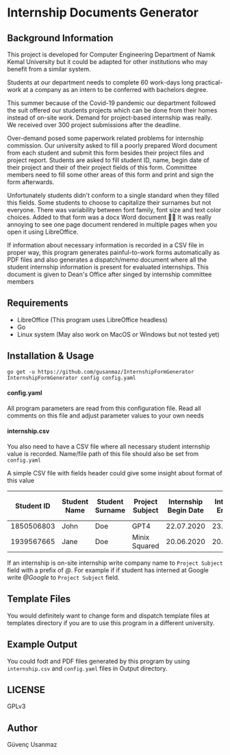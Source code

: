 # Internship Documents Generator

## Background Information 

This project is developed for Computer Engineering Department of
Namık Kemal University but it could be adapted for other institutions
who may benefit from a similar system.

Students at our department needs to complete 60 work-days long practical-work
at a company as an intern to be conferred with bachelors degree.
  
This summer because of the Covid-19 pandemic our department followed the suit offered our students
projects which can be done from their homes instead of on-site work. Demand for project-based
internship was really. We received over 300 project submissions after the deadline. 

Over-demand posed some paperwork related problems for internship commission.
Our university asked to fill a poorly prepared Word document from each student
and submit this form besides their project files and project report. Students are asked to fill
student ID, name, begin date of their project and their of their project
fields of this form. Committee members need to fill some other areas of this form and 
print and sign the form afterwards.

Unfortunately students didn't conform to a single standard when they filled this fields.
Some students to choose to capitalize their surnames but not everyone.
There was variability between font family, font size and text color choices.
Added to that form was a docx Word document :man_facepalming: It was really annoying to see
one page document rendered in multiple pages when you open it using LibreOffice.

If information about necessary information is recorded in a CSV file in proper way,
this program generates painful-to-work forms automatically as PDF files and 
also generates a dispatch/memo document where all the student internship 
information is present for evaluated internships. This document is given to Dean's Office
after singed by internship committee members

## Requirements 

* LibreOffice (This program uses LibreOffice headless)
* Go
* Linux system (May also work on MacOS or Windows but not tested yet)

## Installation & Usage

``` 
go get -u https://github.com/gusanmaz/InternshipFormGenerator
InternshipFormGenerator config config.yaml
```

#### config.yaml

All program parameters are read from this configuration file. Read all comments
on this file and adjust parameter values to your own needs

#### internship.csv

You also need to have a CSV file where all necessary student internship value is recorded.
Name/file path of this file should also be set from `config.yaml`

A simple CSV file with fields header could give some insight about format of this value

| Student ID | Student Name | Student Surname | Project Subject | Internship Begin Date | Internship End Date | Internship work-days | Confferred work-days |
|------------|--------------|-----------------|-----------------|-----------------------|---------------------|----------------------|----------------------|
| 1850506803 | John         | Doe             | GPT4            | 22.07.2020            | 23.08.2020          | 20                   | 15                   |
| 1939567665 | Jane         | Doe             | Minix Squared   | 20.06.2020            | 20.08.2020          | 60                   | 60                   |

If an internship is on-site internship write company name to `Project Subject` field with a prefix of *@*.
For example if if student has interned at Google write *@Google* to `Project Subject` field.

## Template Files

You would definitely want to change form and dispatch template files at templates directory if you are to use this program in a different university.

## Example Output

You could fodt and PDF files generated by this program by using `internship.csv` and `config.yaml` files in Output directory.

## LICENSE

GPLv3

## Author

Güvenç Usanmaz

    
 